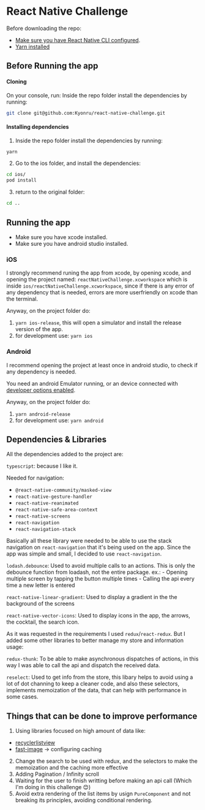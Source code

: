 # React Native Challenge

Before downloading the repo:
- [Make sure you have React Native CLI configured](https://facebook.github.io/react-native/docs/getting-started).
- [Yarn installed](https://yarnpkg.com/lang/en/docs/install)

## Before Running the app

#### Cloning 
On your console, run:
Inside the repo folder install the dependencies by running:
```bash
git clone git@github.com:Kyonru/react-native-challenge.git
```

#### Installing dependencies 
1. Inside the repo folder install the dependencies by running:
```bash
yarn
```
2. Go to the ios folder, and install the dependencies:
```bash
cd ios/
pod install
```
3. return to the original folder:
```bash
cd ..
```

## Running the app
* Make sure you have xcode installed.
* Make sure you have android studio installed.

### iOS
I strongly recommend runing the app from xcode, by opening xcode, and opening the project named: `reactNativeChallenge.xcworkspace` which is inside `ios/reactNativeChallenge.xcworkspace`, since if there is any error of any dependency that is needed, errors are more userfriendly on xcode than the terminal.

Anyway, on the project folder do:
1. `yarn ios-release`, this will open a simulator and install the release version of the app.
2. for development use: `yarn ios`

### Android
I recommend opening the project at least once in android studio, to check if any dependency is needed.

You need an android Emulator running, or an device connected with [developer options enabled](https://developer.android.com/studio/debug/dev-options).

Anyway, on the project folder do:
1. `yarn android-release`
2. for development use: `yarn android`


## Dependencies & Libraries

All the dependencies added to the project are:

`typescript`: because I like it.

Needed for navigation:
- `@react-native-community/masked-view`
- `react-native-gesture-handler`
- `react-native-reanimated`
- `react-native-safe-area-context`
- `react-native-screens`
- `react-navigation`
- `react-navigation-stack`

Basically all these library were needed to be able to use the stack navigation on `react-navigation` that it's being used on the app. Since the app was simple and small, I decided to use `react-navigation`.

`lodash.debounce`: Used to avoid multiple calls to an actions. This is only the debounce function from loadash, not the entire package.
  ex.:
    - Opening multiple screen by tapping the button multiple times
    - Calling the api every time a new letter is entered

`react-native-linear-gradient`: Used to display a gradient in the the background of the screens

`react-native-vector-icons`: Used to display icons in the app, the arrows, the cocktail, the search icon.

As it was requested in the requirements I used `redux`/`react-redux`. But I added some other libraries to better manage my store and information usage:

`redux-thunk`: To be able to make asynchronous dispatches of actions, in this way I was able to call the api and dispatch the received data.  

`reselect`: Used to get info from the store, this libary helps to avoid using a lot of dot channing to keep a cleaner code, and also these selectors, implements memoization of the data, that can help with performance in some cases.


## Things that can be done to improve performance

1. Using libraries focused on high amount of data like:
- [recyclerlistview](https://github.com/Flipkart/recyclerlistview)
- [fast-image](https://github.com/DylanVann/react-native-fast-image) -> configuring caching
2. Change the search to be used with redux, and the selectors to make the memoization and the caching more effective  
3. Adding Pagination / Infinity scroll
4. Waiting for the user to finish writting before making an api call (Which I'm doing in this challenge 😊)
5. Avoid extra rendering of the list items by usign `PureComponent` and not breaking its principles, avoiding conditional rendering.
